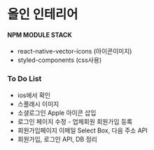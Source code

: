 # 올인 인테리어

#### NPM MODULE STACK
* react-native-vector-icons (아이콘이미지)
* styled-components (css사용)

### To Do List
* ios에서 확인
* 스플래시 이미지
* 소셜로그인 Apple 아이콘 삽입
* 로그인 페이지 수정 - 업체회원 회원가입 등록
* 회원가입페이지 이메일 Select Box, 다음 주소 API
* 회원가입, 로그인 API, DB 정리